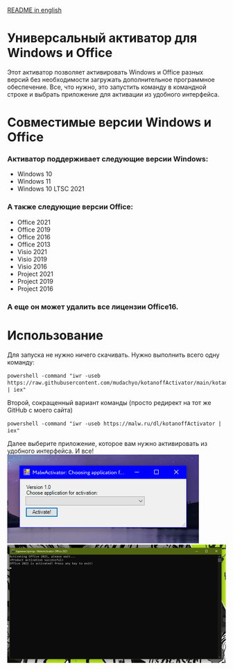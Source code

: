 [README in english](https://github.com/mudachyo/kotanoffActivator/blob/main/ENGLISH_README.md)
# Универсальный активатор для Windows и Office
Этот активатор позволяет активировать Windows и Office разных версий без необходимости загружать дополнительное программное обеспечение. Все, что нужно, это запустить команду в командной строке и выбрать приложение для активации из удобного интерфейса.

# Совместимые версии Windows и Office
### Активатор поддерживает следующие версии Windows:
* Windows 10
* Windows 11
* Windows 10 LTSC 2021
### А также следующие версии Office:
* Office 2021
* Office 2019
* Office 2016
* Office 2013
* Visio 2021
* Visio 2019
* Visio 2016
* Project 2021
* Project 2019
* Project 2016
### А еще он может удалить все лицензии Office16.
# Использование
Для запуска не нужно ничего скачивать. Нужно выполнить всего одну команду:
```pwsh
powershell -command "iwr -useb https://raw.githubusercontent.com/mudachyo/kotanoffActivator/main/kotanoffActivator.ps1 | iex"
```
Второй, сокращенный вариант команды (просто редирект на тот же GitHub с моего сайта)
```pwsh
powershell -command "iwr -useb https://malw.ru/dl/kotanoffActivator | iex"
```
Далее выберите приложение, которое вам нужно активировать из удобного интерфейса. И все!
![Скриншот активатора](https://github.com/mudachyo/kotanoffActivator/raw/main/files/screenshot.png?raw=true)
![Скриншот результата](https://github.com/mudachyo/kotanoffActivator/raw/main/files/result_screenshot.png?raw=true)